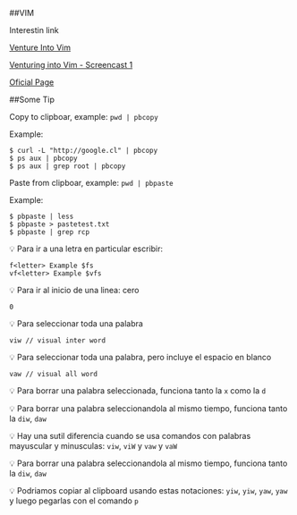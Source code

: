 ##VIM

Interestin link

[Venture Into Vim](https://code.tutsplus.com/courses/venture-into-vim)

[Venturing into Vim - Screencast 1](https://code.tutsplus.com/tutorials/venturing-into-vim--net-15086)

[Oficial Page](http://www.vim.org/)

##Some Tip

Copy to clipboar, example:  `pwd | pbcopy`

Example:

```
$ curl -L "http://google.cl" | pbcopy
$ ps aux | pbcopy
$ ps aux | grep root | pbcopy
```

Paste from clipboar, example:  `pwd | pbpaste`

Example:

```
$ pbpaste | less
$ pbpaste > pastetest.txt
$ pbpaste | grep rcp
```
💡 Para ir a una letra en particular escribir:

```
f<letter> Example $fs
vf<letter> Example $vfs
```
💡 Para ir al inicio de una linea: cero

```
0
```
💡 Para seleccionar toda una palabra

```
viw // visual inter word
```
💡 Para seleccionar toda una palabra, pero incluye el espacio en blanco

```
vaw // visual all word
```
💡 Para borrar una palabra seleccionada, funciona tanto la `x` como la `d`

💡 Para borrar una palabra seleccionandola al mismo tiempo, funciona tanto la `diw`, `daw`

💡 Hay una sutil diferencia cuando se usa comandos con palabras mayuscular y minusculas: `viw`, `viW` y `vaw` y `vaW`

💡 Para borrar una palabra seleccionandola al mismo tiempo, funciona tanto la `diw`, `daw`

💡 Podriamos copiar al clipboard usando estas notaciones: `yiw`, `yiw`, `yaw`, `yaw` y luego pegarlas con el comando `p`








